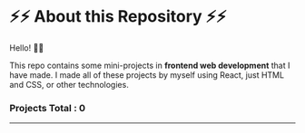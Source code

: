 # ⚡️⚡️ About this Repository ⚡️⚡️
Hello! 🙋‍♂️

This repo contains some mini-projects in <b>frontend web development</b> that I have made. I made all of these projects by myself using React, just HTML and CSS, or other technologies.

### Projects Total : 0

---
